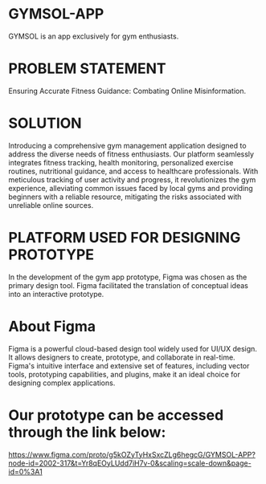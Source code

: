 # GYMSOL-APP
GYMSOL is an app exclusively for gym enthusiasts.

# PROBLEM STATEMENT
Ensuring Accurate Fitness Guidance: Combating Online Misinformation.

# SOLUTION
Introducing a comprehensive gym management application designed to address the diverse needs of fitness enthusiasts. Our platform seamlessly integrates fitness tracking, health monitoring, 
personalized exercise routines, nutritional guidance, and access to healthcare professionals. With meticulous tracking of user activity and progress, it revolutionizes the gym experience, 
alleviating common issues faced by local gyms and providing beginners with a reliable resource, mitigating the risks associated with unreliable online sources.

# PLATFORM USED FOR DESIGNING PROTOTYPE
In the development of the gym app prototype, Figma was chosen as the primary design tool. 
Figma facilitated the translation of conceptual ideas into an interactive prototype.

# About Figma
Figma is a powerful cloud-based design tool widely used for UI/UX design. It allows designers to create, prototype, and collaborate in real-time. Figma's intuitive interface and extensive set 
of features, including vector tools, prototyping capabilities, and plugins, make it an ideal choice for designing complex applications.

# Our prototype can be accessed through the link below:
https://www.figma.com/proto/g5kOZyTyHxSxcZLg6hegcG/GYMSOL-APP?node-id=2002-317&t=Yr8qEOyLUdd7iH7v-0&scaling=scale-down&page-id=0%3A1
